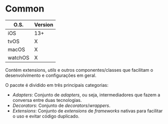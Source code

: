 # Common

| O.S. | Version  |
|---|---|
| iOS | 13+ |
| tvOS | X |
| macOS | X |
| watchOS | X |

Contém extensions, _utils_ e outros componentes/classes que facilitam o desenvolvimento e configurações em geral.

O pacote é dividido em três principais categorias:
- _Adapters_: Conjunto de _adapters_, ou seja, intermediadores que fazem a conversa entre duas tecnologias.
- _Decorators_: Conjunto de _decorators_/_wrappers_.
- _Extensions_: Conjunto de _extensions_ de _frameworks_ nativas para facilitar o uso e evitar código duplicado. 
